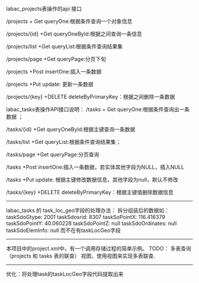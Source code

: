 labac_projects表操作的api 接口

/projects  + Get  queryOne:根据条件查询一个对象信息

/projects/{id} +Get   queryOneById:根据之间查询一条信息

/projects/list   +Get  queryList:根据条件查询结果集

/projects/page  +Get  queryPage:分页下旬

/projects   +Post   insertOne:插入一条数据

/projects  +Put   update: 更新一条数据


/projects/{key}   +DELETE     deleteByPrimaryKey：根据之间删除一条数据


labac_tasks表操作API接口说明：
/tasks  + Get  queryOne:根据条件查询出一条数据 ；

/tasks/{id} +Get   queryOneById:根据主键查询一条数据

/tasks/list   +Get  queryList:根据条件查询结果集；

/tasks/page  +Get  queryPage:分页查询

/tasks   +Post   insertOne:插入一条数据，若实体其他字段为NULL，插入NULL

/tasks  +Put   update: 根据主键修改数据信息，其他字段为null，默认不修改


/tasks/{key}   +DELETE     deleteByPrimaryKey：根据主键值删除数据信息


***************
labac_tasks 的 task_loc_geo字段的处理办法：
拆分组装后的数据如：
taskSdoGtype: 2001
taskSdosrid: 8307
taskSoPointX: 116.416379
taskSdoPointY: 40.060228
taskSdoPointZ: null
taskSdoOrdinates: null
taskSdoElemInfo: null
而不在有taskLocGeo字段

*******************

本项目中的project.xml中，有一个调用存储过程的简单示例。
TODO：
多表查询（projects 和 tasks 表的联查）
视图，使用视图来实现多表联查.


************************************
优化：将处理task的taskLocGeo字段代码提取出来

